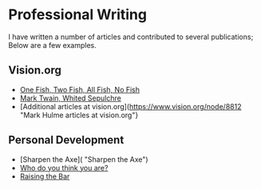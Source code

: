 # Professional Writing

I have written a number of articles and contributed to several publications; Below are a few examples.


## Vision.org

* [One Fish, Two Fish, All Fish, No Fish](https://www.vision.org/environment-marine-life-overfishing-139 "One Fish, Two Fish, All Fish, No Fish")
* [Mark Twain, Whited Sepulchre](https://www.vision.org/biography-the-bible-according-to-mark-twain-485 "Mark Twain, Whited Sepulchre") 
* [Additional articles at vision.org](https://www.vision.org/node/8812 "Mark Hulme articles at vision.org"}

## Personal Development

* [Sharpen the Axe](  "Sharpen the Axe")
* [Who do you think you are?](https://www.vision.org/who-do-you-think-you-are-9144 "Who do you think you are?")
* [Raising the Bar](https://www.vision.org/review-three-books-address-pursuit-of-excellence-1439 "Raising the Bar - pursuing excellence")
